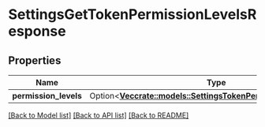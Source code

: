 # SettingsGetTokenPermissionLevelsResponse

## Properties

Name | Type | Description | Notes
------------ | ------------- | ------------- | -------------
**permission_levels** | Option<[**Vec<crate::models::SettingsTokenPermissionsDescription>**](SettingsTokenPermissionsDescription.md)> |  | [optional]

[[Back to Model list]](../README.md#documentation-for-models) [[Back to API list]](../README.md#documentation-for-api-endpoints) [[Back to README]](../README.md)


